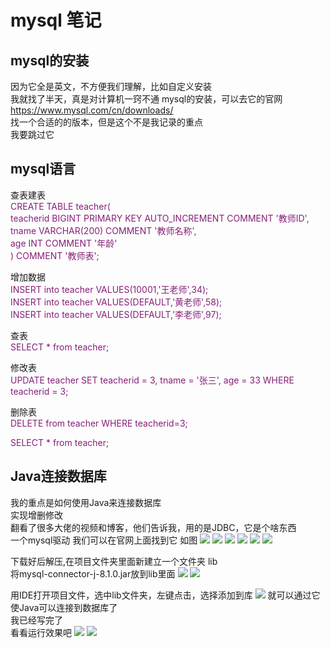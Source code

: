 # mysql 笔记

## mysql的安装

因为它全是英文，不方便我们理解，比如自定义安装  
我就找了半天，真是对计算机一窍不通
mysql的安装，可以去它的官网  
https://www.mysql.com/cn/downloads/  
找一个合适的的版本，但是这个不是我记录的重点  
我要跳过它



## mysql语言
查表建表  
<font color= #871F78>
CREATE TABLE teacher(  
    teacherid BIGINT PRIMARY KEY AUTO_INCREMENT COMMENT '教师ID',  
    tname VARCHAR(200) COMMENT '教师名称',  
    age INT COMMENT '年龄'  
) COMMENT '教师表'; 
</font> 




增加数据  
<font color= #871F78>
INSERT into teacher VALUES(10001,'王老师',34);  
INSERT into teacher VALUES(DEFAULT,'黄老师',58);  
INSERT into teacher VALUES(DEFAULT,'李老师',97);
</font> 


查表  
<font color= #871F78>
SELECT * from teacher;
</font> 



修改表  
<font color= #871F78>
UPDATE teacher 
SET teacherid = 3, 
    tname = '张三', 
    age = 33
WHERE teacherid = 3;
</font>


删除表   
<font color= #871F78> 
DELETE from teacher WHERE teacherid=3;  

 SELECT * from teacher;
 </font>

## Java连接数据库
我的重点是如何使用Java来连接数据库  
实现增删修改  
翻看了很多大佬的视频和博客，他们告诉我，用的是JDBC，它是个啥东西  
一个mysql驱动  我们可以在官网上面找到它 如图
![](http://xtstuc.dyfl.top/xtsimage/sql1.jpg)
![](http://xtstuc.dyfl.top/xtsimage/sql2.jpg)
![](http://xtstuc.dyfl.top/xtsimage/sql3.png)
![](http://xtstuc.dyfl.top/xtsimage/sql4.png)
![](http://xtstuc.dyfl.top/xtsimage/sql5.png)
![](http://xtstuc.dyfl.top/xtsimage/sql6.png)

下载好后解压,在项目文件夹里面新建立一个文件夹 lib  
将mysql-connector-j-8.1.0.jar放到lib里面
![](http://xtstuc.dyfl.top/xtsimage/sql10.png)
![](http://xtstuc.dyfl.top/xtsimage/sql9.png)

用IDE打开项目文件，选中lib文件夹，左键点击，选择添加到库
![](http://xtstuc.dyfl.top/xtsimage/sql11.png)
就可以通过它使Java可以连接到数据库了  
我已经写完了  
看看运行效果吧
![](http://xtstuc.dyfl.top/xtsimage/sql7.png)
![](http://xtstuc.dyfl.top/xtsimage/sql8.png)














































